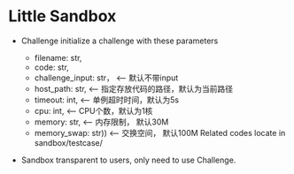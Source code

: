 # Little Sandbox
- Challenge
initialize a challenge with these parameters
    - filename: str, 
    - code: str, 
    - challenge_input: str， <-- 默认不带input
    - host_path: str, <-- 指定存放代码的路径，默认为当前路径
    - timeout: int,  <-- 单例超时时间，默认为5s
    - cpu: int, <-- CPU个数，默认为1核
    - memory: str, <-- 内存限制， 默认30M
    - memory_swap: str)) <-- 交换空间， 默认100M
Related codes locate in sandbox/testcase/

- Sandbox
transparent to users, only need to use Challenge.